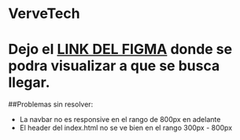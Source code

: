 # VerveTech
#  Dejo el [LINK DEL FIGMA](https://www.figma.com/file/mtxIWIOkvecy6Hwvu3GgKr/Verve-Tech?node-id=0%3A1) donde se podra visualizar a que se busca llegar.

##Problemas sin resolver:
- La navbar no es responsive en el rango de 800px en adelante
- El header del index.html no se ve bien en el rango 300px - 800px
